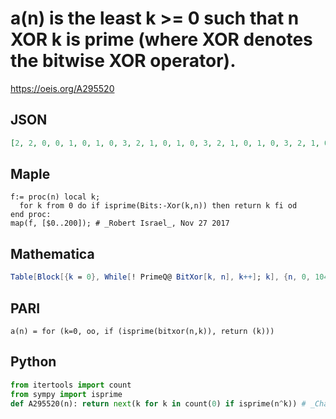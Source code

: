 # a\(n\) is the least k \>\= 0 such that n XOR k is prime \(where XOR denotes the bitwise XOR operator\)\.
https://oeis.org/A295520
## JSON
```JSON
[2, 2, 0, 0, 1, 0, 1, 0, 3, 2, 1, 0, 1, 0, 3, 2, 1, 0, 1, 0, 3, 2, 1, 0, 5, 4, 5, 4, 1, 0, 1, 0, 5, 4, 7, 6, 1, 0, 3, 2, 1, 0, 1, 0, 3, 2, 1, 0, 5, 4, 7, 6, 1, 0, 3, 2, 3, 2, 1, 0, 1, 0, 3, 2, 3, 2, 1, 0, 3, 2, 1, 0, 1, 0, 3, 2, 3, 2, 1, 0, 3, 2, 1, 0, 7, 6, 5]
```
## Maple
```Maple
f:= proc(n) local k;
  for k from 0 do if isprime(Bits:-Xor(k,n)) then return k fi od
end proc:
map(f, [$0..200]); # _Robert Israel_, Nov 27 2017
```
## Mathematica
```Mathematica
Table[Block[{k = 0}, While[! PrimeQ@ BitXor[k, n], k++]; k], {n, 0, 104}] (* _Michael De Vlieger_, Nov 26 2017 *)
```
## PARI
```PARI
a(n) = for (k=0, oo, if (isprime(bitxor(n,k)), return (k)))
```
## Python
```Python
from itertools import count
from sympy import isprime
def A295520(n): return next(k for k in count(0) if isprime(n^k)) # _Chai Wah Wu_, Aug 23 2023
```
